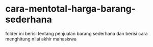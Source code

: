 # cara-mentotal-harga-barang-sederhana
folder ini berisi tentang penjualan barang sederhana dan berisi cara menghitung nilai akhir mahasiswa
